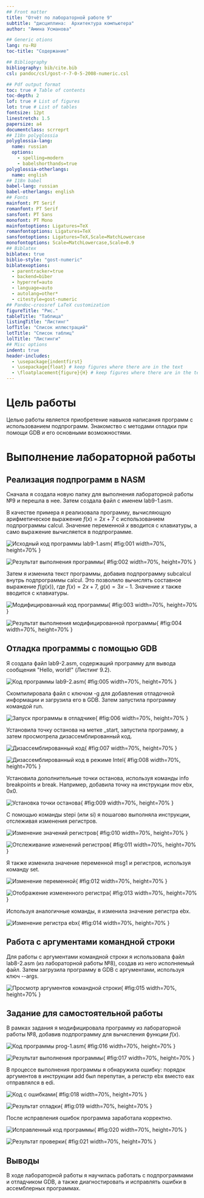 ```yaml
---
## Front matter
title: "Отчёт по лабораторной работе 9"
subtitle: "дисциплина:	Архитектура компьютера"
author: "Амина Усманова"

## Generic otions
lang: ru-RU
toc-title: "Содержание"

## Bibliography
bibliography: bib/cite.bib
csl: pandoc/csl/gost-r-7-0-5-2008-numeric.csl

## Pdf output format
toc: true # Table of contents
toc-depth: 2
lof: true # List of figures
lot: true # List of tables
fontsize: 12pt
linestretch: 1.5
papersize: a4
documentclass: scrreprt
## I18n polyglossia
polyglossia-lang:
  name: russian
  options:
	- spelling=modern
	- babelshorthands=true
polyglossia-otherlangs:
  name: english
## I18n babel
babel-lang: russian
babel-otherlangs: english
## Fonts
mainfont: PT Serif
romanfont: PT Serif
sansfont: PT Sans
monofont: PT Mono
mainfontoptions: Ligatures=TeX
romanfontoptions: Ligatures=TeX
sansfontoptions: Ligatures=TeX,Scale=MatchLowercase
monofontoptions: Scale=MatchLowercase,Scale=0.9
## Biblatex
biblatex: true
biblio-style: "gost-numeric"
biblatexoptions:
  - parentracker=true
  - backend=biber
  - hyperref=auto
  - language=auto
  - autolang=other*
  - citestyle=gost-numeric
## Pandoc-crossref LaTeX customization
figureTitle: "Рис."
tableTitle: "Таблица"
listingTitle: "Листинг"
lofTitle: "Список иллюстраций"
lotTitle: "Список таблиц"
lolTitle: "Листинги"
## Misc options
indent: true
header-includes:
  - \usepackage{indentfirst}
  - \usepackage{float} # keep figures where there are in the text
  - \floatplacement{figure}{H} # keep figures where there are in the text
---
```


# Цель работы

Целью работы является приобретение навыков написания программ с использованием подпрограмм.
Знакомство с методами отладки при помощи GDB и его основными возможностями.

# Выполнение лабораторной работы

## Реализация подпрограмм в NASM

Сначала я создала новую папку для выполнения лабораторной работы №9 и перешла в нее. Затем создала файл с именем lab9-1.asm.

В качестве примера я реализовала программу, вычисляющую арифметическое выражение $f(x) = 2x + 7$ с использованием подпрограммы calcul. Значение переменной $x$ вводится с клавиатуры, а само выражение вычисляется в подпрограмме. 

![Исходный код программы lab9-1.asm](image/01.png){ #fig:001 width=70%, height=70% }

![Результат выполнения программы](image/02.png){ #fig:002 width=70%, height=70% }

Затем я изменила текст программы, добавив подпрограмму subcalcul внутрь подпрограммы calcul. Это позволило вычислять составное выражение $f(g(x))$, где $f(x) = 2x + 7$, $g(x) = 3x - 1$. Значение $x$ также вводится с клавиатуры.

![Модифицированный код программы](image/03.png){ #fig:003 width=70%, height=70% }

![Результат выполнения модифицированной программы](image/04.png){ #fig:004 width=70%, height=70% }

## Отладка программы с помощью GDB

Я создала файл lab9-2.asm, содержащий программу для вывода сообщения "Hello, world!" (Листинг 9.2).

![Код программы lab9-2.asm](image/05.png){ #fig:005 width=70%, height=70% }

Скомпилировала файл с ключом -g для добавления отладочной информации и загрузила его в GDB. Затем запустила программу командой run.

![Запуск программы в отладчике](image/06.png){ #fig:006 width=70%, height=70% }

Установила точку останова на метке _start, запустила программу, а затем просмотрела дизассемблированный код.

![Дизассемблированный код](image/07.png){ #fig:007 width=70%, height=70% }

![Дизассемблированный код в режиме Intel](image/08.png){ #fig:008 width=70%, height=70% }

Установила дополнительные точки останова, используя команды info breakpoints и break. Например, добавила точку на инструкции mov ebx, 0x0.

![Установка точки останова](image/09.png){ #fig:009 width=70%, height=70% }

С помощью команды stepi (или si) я пошагово выполняла инструкции, отслеживая изменения регистров.

![Изменение значений регистров](image/10.png){ #fig:010 width=70%, height=70% }

![Отслеживание изменений регистров](image/11.png){ #fig:011 width=70%, height=70% }

Я также изменила значение переменной msg1 и регистров, используя команду set.

![Изменение переменной](image/12.png){ #fig:012 width=70%, height=70% }

![Отображение измененного регистра](image/13.png){ #fig:013 width=70%, height=70% }

Используя аналогичные команды, я изменила значение регистра ebx.

![Изменение регистра ebx](image/14.png){ #fig:014 width=70%, height=70% }

## Работа с аргументами командной строки

Для работы с аргументами командной строки я использовала файл lab8-2.asm (из лабораторной работы №8), создав из него исполняемый файл. Затем загрузила программу в GDB с аргументами, используя ключ --args.

![Просмотр аргументов командной строки](image/15.png){ #fig:015 width=70%, height=70% }

## Задание для самостоятельной работы

В рамках задания я модифицировала программу из лабораторной работы №8, добавив подпрограмму для вычисления функции $f(x)$.

![Код программы prog-1.asm](image/16.png){ #fig:016 width=70%, height=70% }

![Результат выполнения программы](image/17.png){ #fig:017 width=70%, height=70% }

В процессе выполнения программы я обнаружила ошибку: порядок аргументов в инструкции add был перепутан, а регистр ebx вместо eax отправлялся в edi. 

![Код с ошибками](image/18.png){ #fig:018 width=70%, height=70% }

![Результат отладки](image/19.png){ #fig:019 width=70%, height=70% }

После исправления ошибок программа заработала корректно.

![Исправленный код программы](image/20.png){ #fig:020 width=70%, height=70% }

![Результат проверки](image/21.png){ #fig:021 width=70%, height=70% }

## Выводы

В ходе лабораторной работы я научилась работать с подпрограммами и отладчиком GDB, а также диагностировать и исправлять ошибки в ассемблерных программах.
